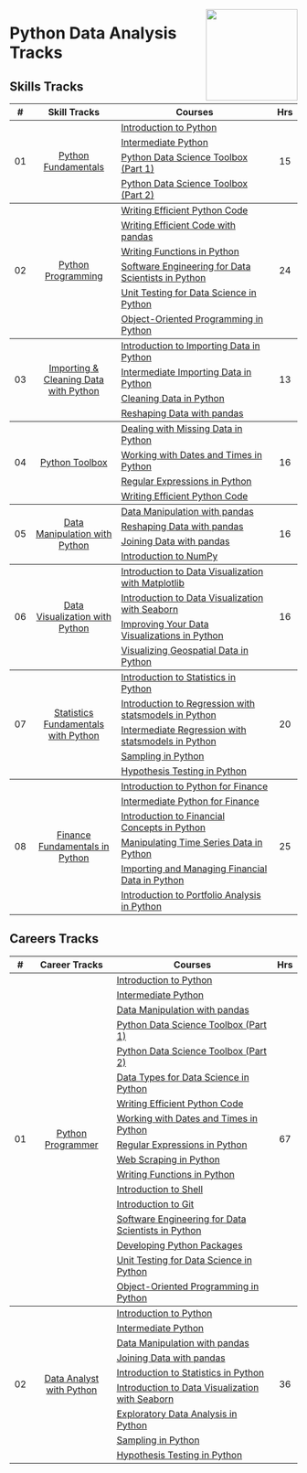 <a href="https://datacamp.com/"><img align="right" width="160" src="/logos/datacamp.png"></img></a>

# Python Data Analysis Tracks

## Skills Tracks

<table>
    <thead>
        <tr>
<th width="25px">#</th>
<th width="250px">Skill Tracks</th>
<th width="900px">Courses</th>
<th width="25px">Hrs</th>
        </tr>
    </thead>
    <tbody>
            <tr>
                <td rowspan=4 align="center">01</td>
                <td rowspan=4 align="center">
<a href="https://app.datacamp.com/learn/skill-tracks/python-fundamentals">Python Fundamentals</a><br>
                </td>
                <td><a href="https://app.datacamp.com/learn/courses/intro-to-python-for-data-science">Introduction to Python</a></td>
                <td rowspan=4 align="center">15</td>
            </tr>
            <tr><td><a href="https://app.datacamp.com/learn/courses/intermediate-python">Intermediate Python</a></td></tr>
            <tr><td><a href="https://app.datacamp.com/learn/courses/python-data-science-toolbox-part-1">Python Data Science Toolbox (Part 1)</a></td></tr>
            <tr><td><a href="https://app.datacamp.com/learn/courses/python-data-science-toolbox-part-2">Python Data Science Toolbox (Part 2)</a></td></tr>
    </tbody>
    <tbody>
            <tr>
                <td rowspan=6 align="center">02</td>
                <td rowspan=6 align="center">
<a href="https://app.datacamp.com/learn/skill-tracks/python-programming">Python Programming</a><br>
                </td>
                <td><a href="https://app.datacamp.com/learn/courses/writing-efficient-python-code">Writing Efficient Python Code</a></td>
                <td rowspan=6 align="center">24</td>
            </tr>
            <tr><td><a href="https://app.datacamp.com/learn/courses/writing-efficient-code-with-pandas">Writing Efficient Code with pandas</a></td></tr>
            <tr><td><a href="https://app.datacamp.com/learn/courses/writing-functions-in-python">Writing Functions in Python</a></td></tr>
            <tr><td><a href="https://app.datacamp.com/learn/courses/software-engineering-for-data-scientists-in-python">Software Engineering for Data Scientists in Python</a></td></tr>
            <tr><td><a href="https://app.datacamp.com/learn/courses/unit-testing-for-data-science-in-python">Unit Testing for Data Science in Python</a></td></tr>
            <tr><td><a href="https://app.datacamp.com/learn/courses/object-oriented-programming-in-python">Object-Oriented Programming in Python</a></td></tr>
    </tbody>
    <tbody>
            <tr>
                <td rowspan=4 align="center">03</td>
                <td rowspan=4 align="center">
<a href="https://app.datacamp.com/learn/skill-tracks/importing-cleaning-data-with-python">Importing & Cleaning Data with Python</a><br>
                </td>
                <td><a href="https://app.datacamp.com/learn/courses/introduction-to-importing-data-in-python">Introduction to Importing Data in Python</a></td>
                <td rowspan=4 align="center">13</td>
            </tr>
            <tr><td><a href="https://app.datacamp.com/learn/courses/intermediate-importing-data-in-python">Intermediate Importing Data in Python</a></td></tr>
            <tr><td><a href="https://app.datacamp.com/learn/courses/cleaning-data-in-python">Cleaning Data in Python</a></td></tr>
            <tr><td><a href="https://app.datacamp.com/learn/courses/reshaping-data-with-pandas">Reshaping Data with pandas</a></td></tr>
    </tbody>
    <tbody>
            <tr>
                <td rowspan=4 align="center">04</td>
                <td rowspan=4 align="center">
<a href="https://app.datacamp.com/learn/skill-tracks/python-toolbox">Python Toolbox</a><br>
                </td>
                <td><a href="https://app.datacamp.com/learn/courses/dealing-with-missing-data-in-python">Dealing with Missing Data in Python</a></td>
                <td rowspan=4 align="center">16</td>
            </tr>
            <tr><td><a href="https://app.datacamp.com/learn/courses/working-with-dates-and-times-in-python">Working with Dates and Times in Python</a></td></tr>
            <tr><td><a href="https://app.datacamp.com/learn/courses/regular-expressions-in-python">Regular Expressions in Python</a></td></tr>
            <tr><td><a href="https://app.datacamp.com/learn/courses/writing-efficient-python-code">Writing Efficient Python Code</a></td></tr>
    </tbody>
    <tbody>
            <tr>
                <td rowspan=4 align="center">05</td>
                <td rowspan=4 align="center">
<a href="https://app.datacamp.com/learn/skill-tracks/data-manipulation-with-python">Data Manipulation with Python</a><br>
                </td>
                <td><a href="https://app.datacamp.com/learn/courses/data-manipulation-with-pandas">Data Manipulation with pandas</a></td>
                <td rowspan=4 align="center">16</td>
            </tr>
            <tr><td><a href="https://app.datacamp.com/learn/courses/reshaping-data-with-pandas">Reshaping Data with pandas</a></td></tr>
            <tr><td><a href="https://app.datacamp.com/learn/courses/joining-data-with-pandas">Joining Data with pandas</a></td></tr>
            <tr><td><a href="https://app.datacamp.com/learn/courses/introduction-to-numpy">Introduction to NumPy</a></td></tr>
    </tbody>
    <tbody>
            <tr>
                <td rowspan=4 align="center">06</td>
                <td rowspan=4 align="center">
<a href="https://app.datacamp.com/learn/skill-tracks/data-visualization-with-python">Data Visualization with Python</a><br>
                </td>
                <td><a href="https://app.datacamp.com/learn/courses/introduction-to-data-visualization-with-matplotlib">Introduction to Data Visualization with Matplotlib</a></td>
                <td rowspan=4 align="center">16</td>
            </tr>
            <tr><td><a href="https://app.datacamp.com/learn/courses/introduction-to-data-visualization-with-seaborn">Introduction to Data Visualization with Seaborn</a></td></tr>
            <tr><td><a href="https://app.datacamp.com/learn/courses/improving-your-data-visualizations-in-python">Improving Your Data Visualizations in Python</a></td></tr>
            <tr><td><a href="https://app.datacamp.com/learn/courses/visualizing-geospatial-data-in-python">Visualizing Geospatial Data in Python</a></td></tr>
    </tbody>
    <tbody>
            <tr>
                <td rowspan=5 align="center">07</td>
                <td rowspan=5 align="center">
<a href="https://app.datacamp.com/learn/skill-tracks/statistics-fundamentals-with-python">Statistics Fundamentals with Python</a><br>
                </td>
                <td><a href="https://app.datacamp.com/learn/courses/introduction-to-statistics-in-python">Introduction to Statistics in Python</a></td>
                <td rowspan=5 align="center">20</td>
            </tr>
            <tr><td><a href="https://app.datacamp.com/learn/courses/introduction-to-regression-with-statsmodels-in-python">Introduction to Regression with statsmodels in Python</a></td></tr>
            <tr><td><a href="https://app.datacamp.com/learn/courses/intermediate-regression-with-statsmodels-in-python">Intermediate Regression with statsmodels in Python</a></td></tr>
            <tr><td><a href="https://app.datacamp.com/learn/courses/sampling-in-python">Sampling in Python</a></td></tr>
            <tr><td><a href="https://app.datacamp.com/learn/courses/hypothesis-testing-in-python">Hypothesis Testing in Python</a></td></tr>
    </tbody>
    <tbody>
            <tr>
                <td rowspan=6 align="center">08</td>
                <td rowspan=6 align="center">
<a href="https://app.datacamp.com/learn/skill-tracks/finance-fundamentals-in-python">Finance Fundamentals in Python</a><br>
                </td>
                <td><a href="https://app.datacamp.com/learn/courses/introduction-to-python-for-finance">Introduction to Python for Finance</a></td>
                <td rowspan=6 align="center">25</td>
            </tr>
            <tr><td><a href="https://app.datacamp.com/learn/courses/intermediate-python-for-finance">Intermediate Python for Finance</a></td></tr>
            <tr><td><a href="https://app.datacamp.com/learn/courses/introduction-to-financial-concepts-in-python">Introduction to Financial Concepts in Python</a></td></tr>
            <tr><td><a href="https://app.datacamp.com/learn/courses/manipulating-time-series-data-in-python">Manipulating Time Series Data in Python</a></td></tr>
            <tr><td><a href="https://app.datacamp.com/learn/courses/importing-and-managing-financial-data-in-python">Importing and Managing Financial Data in Python</a></td></tr>
            <tr><td><a href="https://app.datacamp.com/learn/courses/introduction-to-portfolio-analysis-in-python">Introduction to Portfolio Analysis in Python</a></td></tr>
    </tbody>
</table>

## Careers Tracks

<table>
    <thead>
        <tr>
<th width="25px">#</th>
<th width="250px">Career Tracks</th>
<th width="900px">Courses</th>
<th width="25px">Hrs</th>
        </tr>
    </thead>
    <tbody>
            <tr>
                <td rowspan=17 align="center">01</td>
                <td rowspan=17 align="center">
<a href="https://app.datacamp.com/learn/career-tracks/python-programmer">Python Programmer</a><br>
                </td>
                <td><a href="https://app.datacamp.com/learn/courses/intro-to-python-for-data-science">Introduction to Python</a></td>
                <td rowspan=17 align="center">67</td>
            </tr>
            <tr><td><a href="https://app.datacamp.com/learn/courses/intermediate-python">Intermediate Python</a></td></tr>
            <tr><td><a href="https://app.datacamp.com/learn/courses/data-manipulation-with-pandas">Data Manipulation with pandas</a></td></tr>
            <tr><td><a href="https://app.datacamp.com/learn/courses/python-data-science-toolbox-part-1">Python Data Science Toolbox (Part 1)</a></td></tr>
            <tr><td><a href="https://app.datacamp.com/learn/courses/python-data-science-toolbox-part-2">Python Data Science Toolbox (Part 2)</a></td></tr>
            <tr><td><a href="https://app.datacamp.com/learn/courses/data-types-for-data-science-in-python">Data Types for Data Science in Python</a></td></tr>
            <tr><td><a href="https://app.datacamp.com/learn/courses/writing-efficient-python-code">Writing Efficient Python Code</a></td></tr>
            <tr><td><a href="https://app.datacamp.com/learn/courses/working-with-dates-and-times-in-python">Working with Dates and Times in Python</a></td></tr>
            <tr><td><a href="https://app.datacamp.com/learn/courses/regular-expressions-in-python">Regular Expressions in Python</a></td></tr>
            <tr><td><a href="https://app.datacamp.com/learn/courses/web-scraping-with-python">Web Scraping in Python</a></td></tr>
            <tr><td><a href="https://app.datacamp.com/learn/courses/writing-functions-in-python">Writing Functions in Python</a></td></tr>
            <tr><td><a href="https://app.datacamp.com/learn/courses/introduction-to-shell">Introduction to Shell</a></td></tr>
            <tr><td><a href="https://app.datacamp.com/learn/courses/introduction-to-git">Introduction to Git</a></td></tr>
            <tr><td><a href="https://app.datacamp.com/learn/courses/software-engineering-for-data-scientists-in-python">Software Engineering for Data Scientists in Python</a></td></tr>
            <tr><td><a href="https://app.datacamp.com/learn/courses/developing-python-packages">Developing Python Packages</a></td></tr>
            <tr><td><a href="https://app.datacamp.com/learn/courses/unit-testing-for-data-science-in-python">Unit Testing for Data Science in Python</a></td></tr>
            <tr><td><a href="https://app.datacamp.com/learn/courses/object-oriented-programming-in-python">Object-Oriented Programming in Python</a></td></tr>
    </tbody>
    <tbody>
            <tr>
                <td rowspan=9 align="center">02</td>
                <td rowspan=9 align="center">
<a href="https://app.datacamp.com/learn/career-tracks/data-analyst-with-python">Data Analyst with Python</a><br>
                </td>
                <td><a href="https://app.datacamp.com/learn/courses/intro-to-python-for-data-science">Introduction to Python</a></td>
                <td rowspan=9 align="center">36</td>
            </tr>
            <tr><td><a href="https://app.datacamp.com/learn/courses/intermediate-python">Intermediate Python</a></td></tr>
            <tr><td><a href="https://app.datacamp.com/learn/courses/data-manipulation-with-pandas">Data Manipulation with pandas</a></td></tr>
            <tr><td><a href="https://app.datacamp.com/learn/courses/joining-data-with-pandas">Joining Data with pandas</a></td></tr>
            <tr><td><a href="https://app.datacamp.com/learn/courses/introduction-to-statistics-in-python">Introduction to Statistics in Python</a></td></tr>
            <tr><td><a href="https://app.datacamp.com/learn/courses/introduction-to-data-visualization-with-seaborn">Introduction to Data Visualization with Seaborn</a></td></tr>
            <tr><td><a href="https://app.datacamp.com/learn/courses/exploratory-data-analysis-in-python">Exploratory Data Analysis in Python</a></td></tr>
            <tr><td><a href="https://app.datacamp.com/learn/courses/sampling-in-python">Sampling in Python</a></td></tr>
            <tr><td><a href="https://app.datacamp.com/learn/courses/hypothesis-testing-in-python">Hypothesis Testing in Python</a></td></tr>
    </tbody>
</table>

